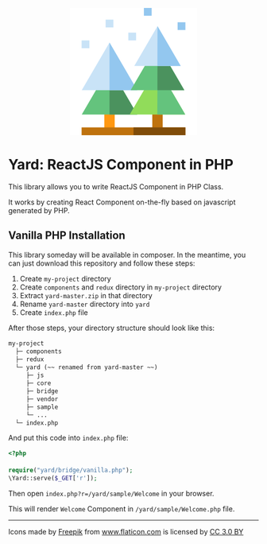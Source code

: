 <p align="center"><img src="https://github.com/plansys/yard/raw/master/js/public/favicon.ico"/></p>

# Yard: ReactJS Component in PHP

This library allows you to write ReactJS Component in PHP Class.

It works by creating React Component on-the-fly based on javascript generated by PHP. 


## Vanilla PHP Installation

This library someday will be available in composer. In the meantime, you can just download this repository and follow these steps: 

 1. Create `my-project` directory
 2. Create `components` and `redux` directory in `my-project` directory 
 3. Extract `yard-master.zip` in that directory
 4. Rename `yard-master` directory into `yard`
 5. Create `index.php` file
 
After those steps, your directory structure should look like this:

```
my-project
  ├─ components 
  ├─ redux
  └─ yard (~~ renamed from yard-master ~~)
     ├─ js
     ├─ core
     ├─ bridge
     ├─ vendor
     ├─ sample
     └─ ...
  └─ index.php   
 ```
 
 And put this code into `index.php` file:
 
 ```php
 <?php
 
 require("yard/bridge/vanilla.php");
 \Yard::serve($_GET['r']);
 ```
 

Then open `index.php?r=/yard/sample/Welcome` in your browser.

This will render `Welcome` Component in `/yard/sample/Welcome.php` file. 

<hr/>


Icons made by <a href="http://www.freepik.com" title="Freepik">Freepik</a> from <a href="http://www.flaticon.com" title="Flaticon">www.flaticon.com</a> is licensed by <a href="http://creativecommons.org/licenses/by/3.0/" title="Creative Commons BY 3.0" target="_blank">CC 3.0 BY</a>
 
